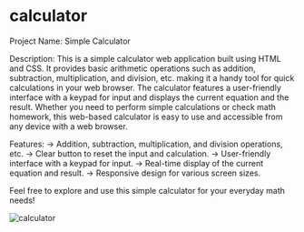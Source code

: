 # calculator

 Project Name: Simple Calculator

 Description: 
 This is a simple calculator web application built using HTML and CSS. It provides basic arithmetic operations such as addition, subtraction, multiplication, and 
 division, etc. making it a handy tool for quick calculations in your web browser. The calculator features a user-friendly interface with a keypad for input 
 and displays the current equation and the result. Whether you need to perform simple calculations or check math homework, this web-based calculator is easy to use 
 and accessible from any device with a web browser.

 Features:
 -> Addition, subtraction, multiplication, and division operations, etc.
 -> Clear button to reset the input and calculation.
 -> User-friendly interface with a keypad for input.
 -> Real-time display of the current equation and result.
 -> Responsive design for various screen sizes.

 Feel free to explore and use this simple calculator for your everyday math needs!

![calculator](https://github.com/ritikasrv12/calculator/assets/105850960/9bf8d15b-1739-48da-a0f0-4522f211d131)
